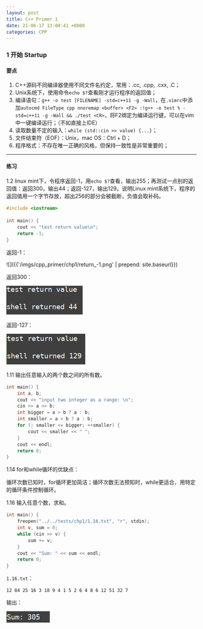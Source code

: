 ```yaml
---
layout: post
title: C++ Primer 1
date: 21-06-17 13:00:41 +0800
categories: CPP
---
```


### 1 开始 Startup

#### 要点

1. C++源码不同编译器使用不同文件名约定，常用：.cc, .cpp, .cxx, .C；
2. Unix系统下，使用命令`echo $?`查看刚才运行程序的返回值；
3. 编译语句：`g++ -o test [FILENAME] -std=c++11 -g -Wall`，在`.vimrc`中添加`autocmd FileType cpp nnoremap <buffer> <F2> :!g++ -o test % -std=c++11 -g -Wall && ./test <CR>`，将F2绑定为编译运行键，可以在vim中一键编译运行；（不如直接上IDE）
4. 读取数量不定的输入：`while (std::cin >> value) {...}`；
5. 文件结束符（EOF）：Unix，mac OS：Ctrl + D；
6. 程序格式：不存在唯一正确的风格，但保持一致性是非常重要的；

----



#### 练习

1.2 linux mint下，令程序返回-1，用`echo $?`查看，输出255；再测试一点别的返回值：返回300，输出44；返回-127，输出129，说明Linux mint系统下，程序的返回值用一个字节存放，超出256的部分会被截断，负值会取补码。

```c++
#include <iostream>

int main() {
    cout << "test return value\n";
    return -1;
}
```

返回-1：

![]({{'/imgs/cpp_primer/chp1/return_-1.png' | prepend: site.baseurl}})

返回300：

![](../imgs/cpp_primer/chp1/return300.png)

返回-127：

![](../imgs/cpp_primer/chp1/return-127.png)



1.11 输出任意输入的两个数之间的所有数。

```c++
int main() { 
    int a, b;
    cout << "input two integer as a range: \n";
    cin >> a >> b;
    int bigger = a > b ? a : b;
    int smaller = a < b ? a : b;
    for (; smaller <= bigger; ++smaller) {
        cout << smaller << " ";
    }
    cout << endl;
    return 0;
}
```



1.14 for和while循环的优缺点：

循环次数已知时，for循环更加简洁；循环次数无法预知时，while更适合，用特定的循环条件控制循环。



1.16 输入任意个数，求和。

```c++
int main() { 
    freopen("../../tests/chp1/1.16.txt", "r", stdin);
    int v, sum = 0;
    while (cin >> v) {
        sum += v;
    }
    cout << "Sum: " << sum << endl;
    return 0;
}
```

`1.16.txt`：

```
12 84 25 16 3 18 9 4 1 5 2 6 4 8 6 12 51 32 7

```

输出：

![](../imgs/cpp_primer/chp1/sum.png)



